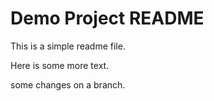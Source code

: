 # Demo Project README

This is a simple readme file.

Here is some more text.

some changes on a branch.